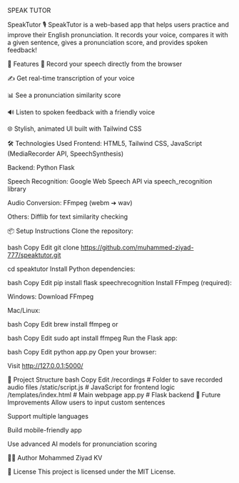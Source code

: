 SPEAK TUTOR


SpeakTutor 🎙️ SpeakTutor is a web-based app that helps users practice and improve their English pronunciation. It records your voice, compares it with a given sentence, gives a pronunciation score, and provides spoken feedback!

🚀 Features 🎤 Record your speech directly from the browser

✍️ Get real-time transcription of your voice

📊 See a pronunciation similarity score

🔊 Listen to spoken feedback with a friendly voice

🌐 Stylish, animated UI built with Tailwind CSS

🛠️ Technologies Used Frontend: HTML5, Tailwind CSS, JavaScript (MediaRecorder API, SpeechSynthesis)

Backend: Python Flask

Speech Recognition: Google Web Speech API via speech_recognition library

Audio Conversion: FFmpeg (webm ➔ wav)

Others: Difflib for text similarity checking

📦 Setup Instructions Clone the repository:

bash Copy Edit git clone https://github.com/muhammed-ziyad-777/speaktutor.git

cd speaktutor Install Python dependencies:

bash Copy Edit pip install flask speechrecognition Install FFmpeg (required):

Windows: Download FFmpeg

Mac/Linux:

bash Copy Edit brew install ffmpeg or

bash Copy Edit sudo apt install ffmpeg Run the Flask app:

bash Copy Edit python app.py Open your browser:

Visit http://127.0.0.1:5000/

📁 Project Structure bash Copy Edit /recordings # Folder to save recorded audio files /static/script.js # JavaScript for frontend logic /templates/index.html # Main webpage app.py # Flask backend 🎯 Future Improvements Allow users to input custom sentences

Support multiple languages

Build mobile-friendly app

Use advanced AI models for pronunciation scoring

🧑‍💻 Author Mohammed Ziyad KV

📄 License This project is licensed under the MIT License.
